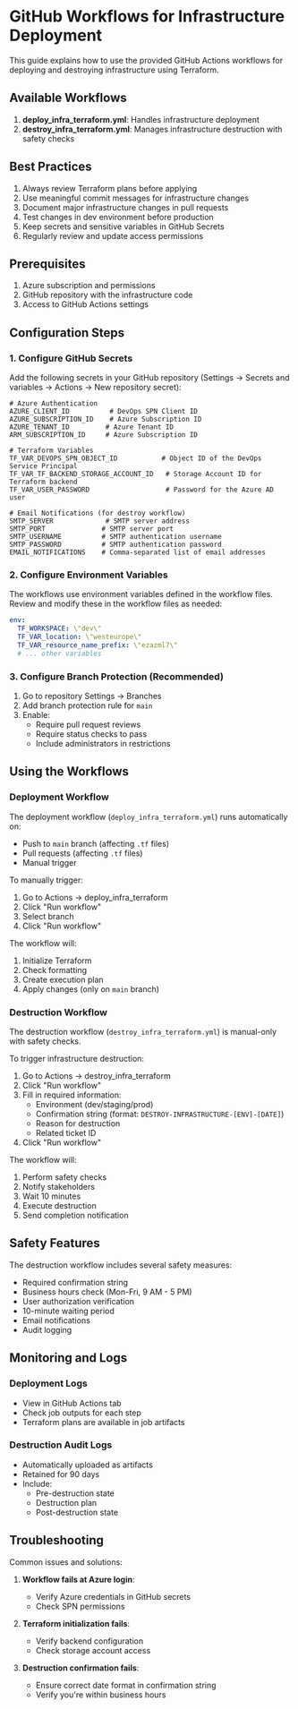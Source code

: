 # GitHub Workflows for Infrastructure Deployment
  
This guide explains how to use the provided GitHub Actions workflows for deploying and destroying infrastructure using Terraform.
  
## Available Workflows
  
1. **deploy_infra_terraform.yml**: Handles infrastructure deployment
  2. **destroy_infra_terraform.yml**: Manages infrastructure destruction with safety checks
  
  ## Best Practices
  
  1. Always review Terraform plans before applying
  2. Use meaningful commit messages for infrastructure changes
  3. Document major infrastructure changes in pull requests
  4. Test changes in dev environment before production
  5. Keep secrets and sensitive variables in GitHub Secrets
  6. Regularly review and update access permissions

  ## Prerequisites
  
  1. Azure subscription and permissions
  2. GitHub repository with the infrastructure code
  3. Access to GitHub Actions settings
  
  ## Configuration Steps
  
  ### 1. Configure GitHub Secrets
  
  Add the following secrets in your GitHub repository (Settings → Secrets and variables → Actions → New repository secret):
  
  ```text
  # Azure Authentication
  AZURE_CLIENT_ID          # DevOps SPN Client ID
  AZURE_SUBSCRIPTION_ID    # Azure Subscription ID
  AZURE_TENANT_ID         # Azure Tenant ID
  ARM_SUBSCRIPTION_ID     # Azure Subscription ID
  
  # Terraform Variables
  TF_VAR_DEVOPS_SPN_OBJECT_ID           # Object ID of the DevOps Service Principal
  TF_VAR_TF_BACKEND_STORAGE_ACCOUNT_ID   # Storage Account ID for Terraform backend
  TF_VAR_USER_PASSWORD                   # Password for the Azure AD user
  
  # Email Notifications (for destroy workflow)
  SMTP_SERVER             # SMTP server address
  SMTP_PORT              # SMTP server port
  SMTP_USERNAME          # SMTP authentication username
  SMTP_PASSWORD          # SMTP authentication password
  EMAIL_NOTIFICATIONS    # Comma-separated list of email addresses
  ```
  
  ### 2. Configure Environment Variables
  
  The workflows use environment variables defined in the workflow files. Review and modify these in the workflow files as needed:
  
  ```yaml
  env:
    TF_WORKSPACE: \"dev\"
    TF_VAR_location: \"westeurope\"
    TF_VAR_resource_name_prefix: \"ezazml7\"
    # ... other variables
  ```
  
  ### 3. Configure Branch Protection (Recommended)
  
  1. Go to repository Settings → Branches
  2. Add branch protection rule for `main`
  3. Enable:
     - Require pull request reviews
     - Require status checks to pass
     - Include administrators in restrictions
  
  ## Using the Workflows
  
  ### Deployment Workflow
  
  The deployment workflow (`deploy_infra_terraform.yml`) runs automatically on:
  - Push to `main` branch (affecting `.tf` files)
  - Pull requests (affecting `.tf` files)
  - Manual trigger
  
  To manually trigger:
  1. Go to Actions → deploy_infra_terraform
  2. Click \"Run workflow\"
  3. Select branch
  4. Click \"Run workflow\"
  
  The workflow will:
  1. Initialize Terraform
  2. Check formatting
  3. Create execution plan
  4. Apply changes (only on `main` branch)
  
  ### Destruction Workflow
  
  The destruction workflow (`destroy_infra_terraform.yml`) is manual-only with safety checks.
  
  To trigger infrastructure destruction:
  1. Go to Actions → destroy_infra_terraform
  2. Click \"Run workflow\"
  3. Fill in required information:
     - Environment (dev/staging/prod)
     - Confirmation string (format: `DESTROY-INFRASTRUCTURE-[ENV]-[DATE]`)
     - Reason for destruction
     - Related ticket ID
  4. Click \"Run workflow\"
  
  The workflow will:
  1. Perform safety checks
  2. Notify stakeholders
  3. Wait 10 minutes
  4. Execute destruction
  5. Send completion notification
  
  ## Safety Features
  
  The destruction workflow includes several safety measures:
  - Required confirmation string
  - Business hours check (Mon-Fri, 9 AM - 5 PM)
  - User authorization verification
  - 10-minute waiting period
  - Email notifications
  - Audit logging
  
  ## Monitoring and Logs
  
  ### Deployment Logs
  - View in GitHub Actions tab
  - Check job outputs for each step
  - Terraform plans are available in job artifacts
  
  ### Destruction Audit Logs
  - Automatically uploaded as artifacts
  - Retained for 90 days
  - Include:
    - Pre-destruction state
    - Destruction plan
    - Post-destruction state
  
  ## Troubleshooting
  
  Common issues and solutions:
  
  1. **Workflow fails at Azure login**:
     - Verify Azure credentials in GitHub secrets
     - Check SPN permissions
  
  2. **Terraform initialization fails**:
     - Verify backend configuration
     - Check storage account access
  
  3. **Destruction confirmation fails**:
     - Ensure correct date format in confirmation string
     - Verify you're within business hours
  